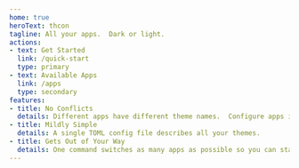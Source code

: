 ```yaml
---
home: true
heroText: thcon
tagline: All your apps.  Dark or light.
actions:
- text: Get Started
  link: /quick-start
  type: primary
- text: Available Apps
  link: /apps
  type: secondary
features: 
- title: No Conflicts
  details: Different apps have different theme names.  Configure apps individually for maximum flexibility.
- title: Mildly Simple
  details: A single TOML config file describes all your themes.
- title: Gets Out of Your Way
  details: One command switches as many apps as possible so you can stay focused.
---
```

